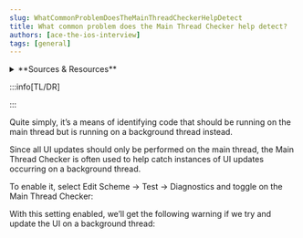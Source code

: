 ```yaml
---
slug: WhatCommonProblemDoesTheMainThreadCheckerHelpDetect
title: What common problem does the Main Thread Checker help detect?
authors: [ace-the-ios-interview]
tags: [general]
---
```


<details>
  <summary>**Sources & Resources**</summary>

  **Main Source:** [Ace the iOS Interview](https://aryamansharda.gumroad.com/l/tcvck)

  **Additional Sources:**

  **Further Reading:**

</details>

:::info[TL/DR]

:::

Quite simply, it’s a means of identifying code that should be running on the main thread but is running on a background thread instead.

Since all UI updates should only be performed on the main thread, the Main Thread Checker is often used to help catch instances of UI updates occurring on a background thread.

To enable it, select Edit Scheme → Test → Diagnostics and toggle on the Main Thread Checker:

With this setting enabled, we’ll get the following warning if we try and update the UI on a background thread:
